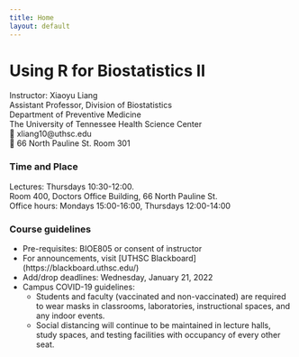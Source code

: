 ```yaml
---
title: Home
layout: default
---
```


# Using R for Biostatistics II

<p class="address">
    Instructor: Xiaoyu Liang
    <br>
    Assistant Professor, Division of Biostatistics
    <br>
    Department of Preventive Medicine 
    <br>
    The University of Tennessee Health Science Center
    <br>
    📧 xliang10@uthsc.edu
    <br>
    💼 66 North Pauline St. Room 301
</p>

<!--{% include figure.html img="uidaho-workshop.jpg" alt="intro image here" caption="Library workshop" width="75%" %}-->
### Time and Place
<p>
    Lectures: Thursdays 10:30-12:00.
    <br>
    Room 400, Doctors Office Building, 66 North Pauline St. 
    <br>
    Office hours: Mondays 15:00-16:00, Thursdays 12:00-14:00 
</p>

### Course guidelines
<ul class="roman">
 <li>Pre-requisites: BIOE805 or consent of instructor</li>   
 <li>For announcements, visit [UTHSC Blackboard](https://blackboard.uthsc.edu/)</li>
 <li>Add/drop deadlines: Wednesday, January 21, 2022</li>
  <li>Campus COVID-19 guidelines:
 <ul class="square">
  <li>Students and faculty (vaccinated and non-vaccinated) are required to wear masks in classrooms, laboratories, instructional spaces, and any indoor events.</li>
  <li>Social distancing will continue to be maintained in lecture halls, study spaces, and testing facilities with occupancy of every other seat.</li>
 </ul>
 </li>
</ul>

<!--*See also:* [workshop-template](https://evanwill.github.io/workshop-template/), original minimal version.-->

<!--{% include toc.html %}-->

<!--Hosted by [University of Idaho Library](http://www.lib.uidaho.edu/), {{ site.pub_year }}.-->

<!-- ------ -->

<!--{% include template/credits.html %}-->
